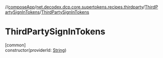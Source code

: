 //[composeApp](../../../index.md)/[net.decodex.dcp.core.supertokens.recipes.thirdparty](../index.md)/[ThirdPartySignInTokens](index.md)/[ThirdPartySignInTokens](-third-party-sign-in-tokens.md)

# ThirdPartySignInTokens

[common]\
constructor(providerId: [String](https://kotlinlang.org/api/latest/jvm/stdlib/kotlin/-string/index.html))
